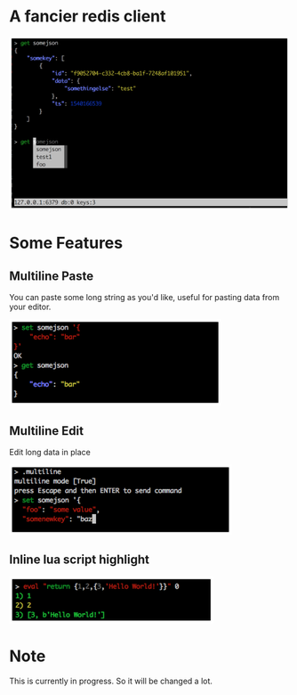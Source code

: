 A fancier redis client
=======================

![Screenshot](images/rdscliscreenshot.png)


Some Features
=======================

Multiline Paste
----------------
You can paste some long string as you'd like, useful for pasting data from your editor.

![Screenshot](images/multiline-paste.png)

Multiline Edit
----------------
Edit long data in place

![Screenshot](images/multilinemode.png)

Inline lua script highlight
---------------------------

![Screenshot](images/inline-lua-highlight.png)



Note
=======================

This is currently in progress. So it will be changed a lot.